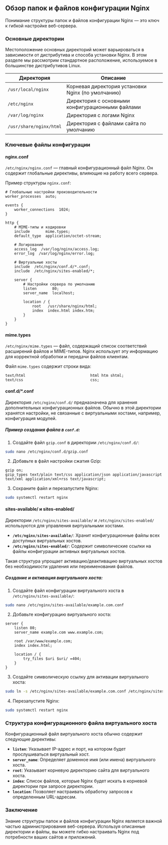 ## Обзор папок и файлов конфигурации Nginx

Понимание структуры папок и файлов конфигурации Nginx — это ключ к гибкой настройке веб-сервера. 

### Основные директории

Местоположение основных директорий может варьироваться в зависимости от дистрибутива и способа установки Nginx. В этом разделе мы рассмотрим стандартное расположение, используемое в большинстве дистрибутивов Linux.

| Директория | Описание |
|---|---|
| `/usr/local/nginx` | Корневая директория установки Nginx (по умолчанию) |
| `/etc/nginx` | Директория с основными конфигурационными файлами |
| `/var/log/nginx` | Директория с логами Nginx |
| `/usr/share/nginx/html` | Директория с файлами сайта по умолчанию |

### Ключевые файлы конфигурации

#### nginx.conf

`/etc/nginx/nginx.conf` — главный конфигурационный файл Nginx. Он содержит глобальные директивы, влияющие на работу всего сервера. 

Пример структуры `nginx.conf`:

```
# Глобальные настройки производительности
worker_processes  auto;

events {
    worker_connections  1024;
}

http {
    # MIME-типы и кодировки
    include       mime.types;
    default_type  application/octet-stream;

    # Логирование
    access_log  /var/log/nginx/access.log;
    error_log  /var/log/nginx/error.log;

    # Виртуальные хосты
    include  /etc/nginx/conf.d/*.conf;
    include  /etc/nginx/sites-enabled/*;

    server {
        # Настройки сервера по умолчанию
        listen       80;
        server_name  localhost;

        location / {
            root   /usr/share/nginx/html;
            index  index.html index.htm;
        }
    }
}
```

#### mime.types

`/etc/nginx/mime.types` — файл, содержащий список соответствий расширений файлов и MIME-типов. Nginx использует эту информацию для корректной обработки и передачи файлов клиентам.

Файл `mime.types` содержит строки вида:

```
text/html                             html htm shtml;
text/css                              css;
```

#### conf.d/*.conf

Директория `/etc/nginx/conf.d/` предназначена для хранения дополнительных конфигурационных файлов. Обычно в этой директории хранятся настройки, не связанные с виртуальными хостами, например, конфигурация модулей.

##### Пример создания файла в `conf.d`:

1. Создайте файл `gzip.conf` в директории `/etc/nginx/conf.d/`:

```bash
sudo nano /etc/nginx/conf.d/gzip.conf
```

2. Добавьте в файл настройки сжатия Gzip:

```
gzip on;
gzip_types text/plain text/css application/json application/javascript text/xml application/xml+rss text/javascript;
```

3. Сохраните файл и перезапустите Nginx:

```bash
sudo systemctl restart nginx
```

#### sites-available/ и sites-enabled/

Директории `/etc/nginx/sites-available/` и `/etc/nginx/sites-enabled/` используются для управления виртуальными хостами. 

* **`/etc/nginx/sites-available/`**: Хранит конфигурационные файлы всех доступных виртуальных хостов.
* **`/etc/nginx/sites-enabled/`**: Содержит символические ссылки на файлы конфигурации активных виртуальных хостов. 

Такая структура упрощает активацию/деактивацию виртуальных хостов без необходимости удаления или переименования файлов.

##### Создание и активация виртуального хоста:

1. Создайте файл конфигурации виртуального хоста в `/etc/nginx/sites-available/`:

```bash
sudo nano /etc/nginx/sites-available/example.com.conf
```

2. Добавьте конфигурацию виртуального хоста:

```
server {
    listen 80;
    server_name example.com www.example.com;

    root /var/www/example.com;
    index index.html;

    location / {
        try_files $uri $uri/ =404;
    }
}
```

3. Создайте символическую ссылку для активации виртуального хоста:

```bash
sudo ln -s /etc/nginx/sites-available/example.com.conf /etc/nginx/sites-enabled/
```

4. Перезапустите Nginx:

```bash
sudo systemctl restart nginx
```

### Структура конфигурационного файла виртуального хоста

Конфигурационный файл виртуального хоста обычно содержит следующие директивы:

* **`listen`**: Указывает IP-адрес и порт, на котором будет прослушиваться виртуальный хост.
* **`server_name`**:  Определяет доменное имя (или имена) виртуального хоста.
* **`root`**: Указывает корневую директорию сайта для виртуального хоста.
* **`index`**:  Список файлов, которые Nginx будет искать в корневой директории при запросе директории.
* **`location`**:  Позволяет настраивать обработку запросов к определенным URL-адресам.

### Заключение

Знание структуры папок и файлов конфигурации Nginx является важной частью администрирования веб-сервера. Используя  описанные  директории и файлы, вы можете гибко настраивать Nginx под  потребности  ваших  сайтов и  приложений.  
